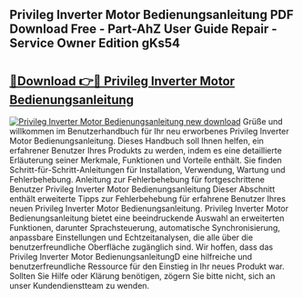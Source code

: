 ## Privileg Inverter Motor Bedienungsanleitung PDF Download Free - Part-AhZ User Guide Repair - Service Owner Edition gKs54

# <h2><a href="http://df0mqe.blite.top/?on=Privileg+Inverter+Motor+Bedienungsanleitung">🔗Download 👉🔴 Privileg Inverter Motor Bedienungsanleitung</a></h2>

[![Privileg Inverter Motor Bedienungsanleitung new download](https://i.imgur.com/lujVjoI.png)](http://df0mqe.blite.top/?on=Privileg+Inverter+Motor+Bedienungsanleitung)
Grüße und willkommen im Benutzerhandbuch für Ihr neu erworbenes Privileg Inverter Motor Bedienungsanleitung. Dieses Handbuch soll Ihnen helfen, ein erfahrener Benutzer Ihres Produkts zu werden, indem es eine detaillierte Erläuterung seiner Merkmale, Funktionen und Vorteile enthält. Sie finden Schritt-für-Schritt-Anleitungen für Installation, Verwendung, Wartung und Fehlerbehebung. Anleitung zur Fehlerbehebung für fortgeschrittene Benutzer Privileg Inverter Motor Bedienungsanleitung Dieser Abschnitt enthält erweiterte Tipps zur Fehlerbehebung für erfahrene Benutzer Ihres neuen Privileg Inverter Motor Bedienungsanleitung. Privileg Inverter Motor Bedienungsanleitung bietet eine beeindruckende Auswahl an erweiterten Funktionen, darunter Sprachsteuerung, automatische Synchronisierung, anpassbare Einstellungen und Echtzeitanalysen, die alle über die benutzerfreundliche Oberfläche zugänglich sind. Wir hoffen, dass das Privileg Inverter Motor BedienungsanleitungD eine hilfreiche und benutzerfreundliche Ressource für den Einstieg in Ihr neues Produkt war. Sollten Sie Hilfe oder Klärung benötigen, zögern Sie bitte nicht, sich an unser Kundendienstteam zu wenden.
